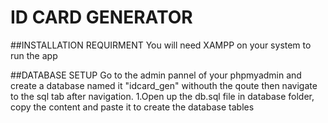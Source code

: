 # ID CARD GENERATOR

##INSTALLATION REQUIRMENT
You will need XAMPP on your system to run the app

##DATABASE SETUP
Go to the admin pannel of your phpmyadmin and create a database named it "idcard_gen" withouth the qoute then navigate to the sql tab
after navigation.
1.Open up the db.sql file in database folder, copy the content and paste it to create the database tables


